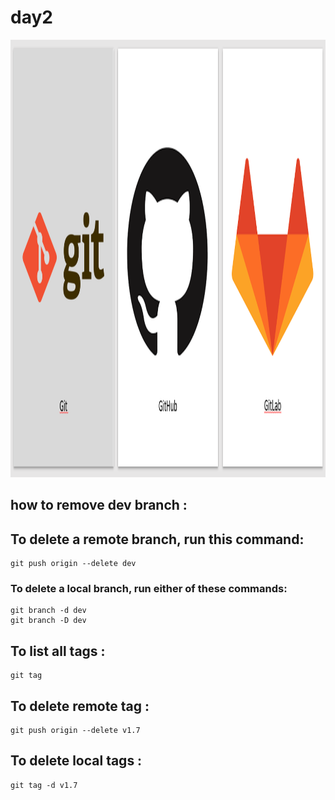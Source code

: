 # day2
<img src ="https://raw.githubusercontent.com/GeneKao/programming-notes/master/git/img/git-1-1.bmp" width="900" height="700">

## how to remove dev branch :

## To delete a remote branch, run this command:

```
git push origin --delete dev
```

### To delete a local branch, run either of these commands:

```
git branch -d dev
git branch -D dev
```

## To list all tags :

```
git tag 
```

## To delete remote tag :

```
git push origin --delete v1.7
```

## To delete local tags :
```
git tag -d v1.7
```
